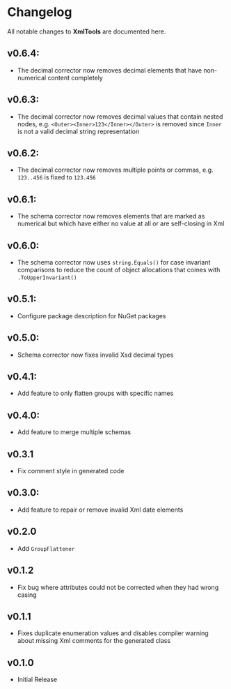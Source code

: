 # Changelog

All notable changes to **XmlTools** are documented here.

## v0.6.4:
- The decimal corrector now removes decimal elements that have non-numerical content completely

## v0.6.3:
- The decimal corrector now removes decimal values that contain nested nodes, e.g. `<Outer><Inner>123</Inner></Outer>` is removed since `Inner` is not a valid decimal string representation

## v0.6.2:
- The decimal corrector now removes multiple points or commas, e.g. `123..456` is fixed to `123.456`

## v0.6.1:
- The schema corrector now removes elements that are marked as numerical but which have either no value at all or are self-closing in Xml

## v0.6.0:
- The schema corrector now uses `string.Equals()` for case invariant comparisons to reduce the count of object allocations that comes with `.ToUpperInvariant()`

## v0.5.1:
- Configure package description for NuGet packages

## v0.5.0:
- Schema corrector now fixes invalid Xsd decimal types

## v0.4.1:
- Add feature to only flatten groups with specific names

## v0.4.0:
- Add feature to merge multiple schemas

## v0.3.1
- Fix comment style in generated code

## v0.3.0:
- Add feature to repair or remove invalid Xml date elements

## v0.2.0
- Add `GroupFlattener`

## v0.1.2
- Fix bug where attributes could not be corrected when they had wrong casing

## v0.1.1
- Fixes duplicate enumeration values and disables compiler warning about missing Xml comments for the generated class

## v0.1.0
- Initial Release
